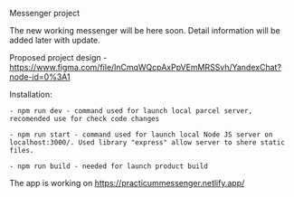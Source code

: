 Messenger project

The new working messenger will be here soon. Detail information will be added later with update. 

Proposed project design - https://www.figma.com/file/lnCmqWQcpAxPpVEmMRSSvh/YandexChat?node-id=0%3A1

Installation:

    - npm run dev - command used for launch local parcel server, recomended use for check code changes

    - npm run start - command used for launch local Node JS server on localhost:3000/. Used library "express" allow server to shere static files.    

    - npm run build - needed for launch product build


The app is working on https://practicummessenger.netlify.app/
